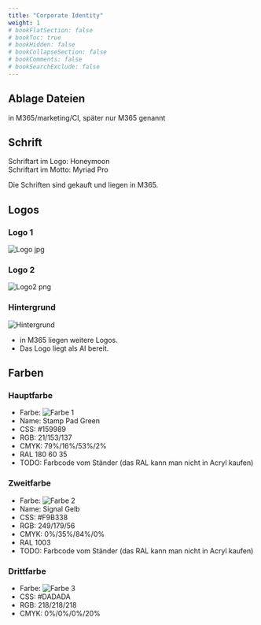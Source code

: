 ```yaml
---
title: "Corporate Identity"
weight: 1
# bookFlatSection: false
# bookToc: true
# bookHidden: false
# bookCollapseSection: false
# bookComments: false
# bookSearchExclude: false
---
```


## Ablage Dateien

in M365/marketing/CI, später nur M365 genannt

## Schrift

Schriftart im Logo: Honeymoon  
Schriftart im Motto: Myriad Pro

Die Schriften sind gekauft und liegen in M365.

## Logos

### Logo 1

![Logo jpg](/images/ci/Logo.jpg)

### Logo 2

![Logo2 png](/images/ci/Logo-02.png)

### Hintergrund

![Hintergrund](/images/ci/Hintergrund.png)

- in M365 liegen weitere Logos.
- Das Logo liegt als AI bereit.

## Farben

### Hauptfarbe

- Farbe: ![Farbe 1](/images/ci/color1.png)
- Name: Stamp Pad Green
- CSS: #159989
- RGB: 21/153/137
- CMYK: 79%/16%/53%/2%
- RAL 180 60 35
- TODO: Farbcode vom Ständer (das RAL kann man nicht in Acryl kaufen)

### Zweitfarbe

- Farbe: ![Farbe 2](/images/ci/color2.png)
- Name: Signal Gelb
- CSS: #F9B338
- RGB: 249/179/56
- CMYK: 0%/35%/84%/0%
- RAL 1003
- TODO: Farbcode vom Ständer (das RAL kann man nicht in Acryl kaufen)

### Drittfarbe

- Farbe: ![Farbe 3](/images/ci/color3.png)
- CSS: #DADADA
- RGB: 218/218/218
- CMYK: 0%/0%/0%/20%
